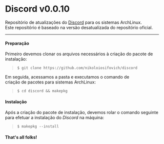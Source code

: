 # Discord v0.0.10
Repositório de atualizações do [Discord](https://discordapp.com/) para os sistemas ArchLinux. <br>
Este repositório é baseado na versão desatualizada do repositório oficial.
<hr>

#### Preparação

Primeiro devemos clonar os arquivos necessários à criação do pacote de<br>instalação:

> ``` $ git clone https://github.com/nikoloiosifovich/discord ```

Em seguida, acessamos a pasta e executamos o comando de<br>criação de pacotes para sistemas ArchLinux:

> ``` $ cd discord && makepkg ```

#### Instalação

Após a criação do pacote de instalação, devemos rolar o comando seguinte<br>para efetuar a instalação do _Discord_ na máquina:

> ``` $ makepkg --install ```

#### That's all folks! 
